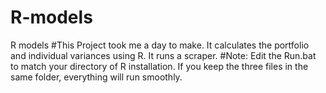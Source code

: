 # R-models
R models
#This Project took me a day to make. It calculates the portfolio and individual variances using R. It runs a scraper.
#Note: Edit the Run.bat to match your directory of R installation. If you keep the three files in the same folder, everything will run smoothly.
